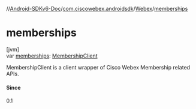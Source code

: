 //[Android-SDKv6-Doc](../../../index.md)/[com.ciscowebex.androidsdk](../index.md)/[Webex](index.md)/[memberships](memberships.md)

# memberships

[jvm]\
var [memberships](memberships.md): [MembershipClient](../../com.ciscowebex.androidsdk.membership/-membership-client/index.md)

MembershipClient is a client wrapper of Cisco Webex Membership related APIs.

#### Since

0.1
